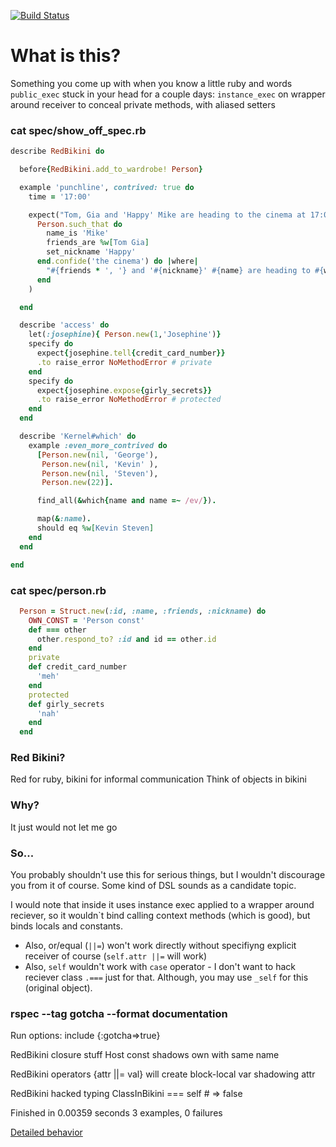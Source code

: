 [![Build Status](https://travis-ci.org/idrozd/red_bikini.png?branch=master)](https://travis-ci.org/idrozd/red_bikini)

# What is this?
Something you come up with when you know a little ruby and words `public_exec` stuck in your head for a couple days:
`instance_exec` on wrapper around receiver to conceal private methods, with aliased setters

### cat spec/show_off_spec.rb
```ruby
describe RedBikini do

  before{RedBikini.add_to_wardrobe! Person}

  example 'punchline', contrived: true do
    time = '17:00'

    expect("Tom, Gia and 'Happy' Mike are heading to the cinema at 17:00").to eq(
      Person.such_that do
        name_is 'Mike'
        friends_are %w[Tom Gia]
        set_nickname 'Happy'
      end.confide('the cinema') do |where|
        "#{friends * ', '} and '#{nickname}' #{name} are heading to #{where} at #{time}"
      end
    )

  end

  describe 'access' do
    let(:josephine){ Person.new(1,'Josephine')}
    specify do
      expect{josephine.tell{credit_card_number}}
      .to raise_error NoMethodError # private
    end
    specify do
      expect{josephine.expose{girly_secrets}}
      .to raise_error NoMethodError # protected
    end
  end

  describe 'Kernel#which' do
    example :even_more_contrived do
      [Person.new(nil, 'George'),
       Person.new(nil, 'Kevin' ),
       Person.new(nil, 'Steven'),
       Person.new(22)].

      find_all(&which{name and name =~ /ev/}).

      map(&:name).
      should eq %w[Kevin Steven]
    end
  end

end

```
### cat spec/person.rb
```ruby
  Person = Struct.new(:id, :name, :friends, :nickname) do
    OWN_CONST = 'Person const'
    def === other
      other.respond_to? :id and id == other.id
    end
    private
    def credit_card_number
      'meh'
    end
    protected
    def girly_secrets
      'nah'
    end
  end

```

### Red Bikini?
Red for ruby, bikini for informal communication
Think of objects in bikini

### Why?
It just would not let me go

### So...
You probably shouldn't use this for serious things, but I wouldn't discourage you from it of course.
Some kind of DSL sounds as a candidate topic.

I would note that inside it uses instance exec applied to a wrapper around
reciever, so it wouldn`t bind calling context methods (which is good), 
but binds locals and constants.
- Also, or/equal (`||=`) won't work directly without specifiyng explicit receiver of course (`self.attr ||=` will work)
- Also, `self` wouldn't work with `case` operator - I don't want to hack reciever class `.===` just for that.
Although, you may use `_self` for this (original object).

### rspec --tag gotcha --format documentation
Run options: include {:gotcha=>true}

RedBikini
  closure stuff
    Host const shadows own with same name

RedBikini operators
  {attr ||= val} will create block-local var shadowing attr

RedBikini
  hacked typing
    ClassInBikini === self # => false

Finished in 0.00359 seconds
3 examples, 0 failures


[Detailed behavior](spec/behavior)
